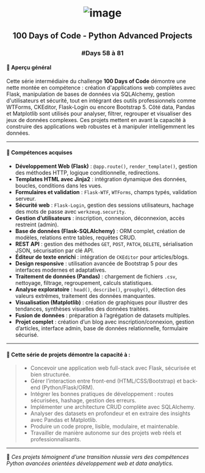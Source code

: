 # <p align="center"> ![image](https://github.com/user-attachments/assets/9d1cc291-e667-4ba6-976a-6b88f5a24776) </p>

## <p align="center">100 Days of Code - Python Advanced Projects</p>
### <p align="center">#Days 58 à 81</p>

#### 🚀 Aperçu général
Cette série intermédiaire du challenge **100 Days of Code** démontre une nette montée en compétence : création d'applications web complètes avec Flask, manipulation de bases de données via SQLAlchemy, gestion d'utilisateurs et sécurité, tout en intégrant des outils professionnels comme WTForms, CKEditor, Flask-Login ou encore Bootstrap 5. Côté data, Pandas et Matplotlib sont utilisés pour analyser, filtrer, regrouper et visualiser des jeux de données complexes. Ces projets mettent en avant la capacité à construire des applications web robustes et à manipuler intelligemment les données.

---

#### 🧠 Compétences acquises

- **Développement Web (Flask)** : `@app.route()`, `render_template()`, gestion des méthodes HTTP, logique conditionnelle, redirections.
- **Templates HTML avec Jinja2** : intégration dynamique des données, boucles, conditions dans les vues.
- **Formulaires et validation** : `Flask-WTF`, `WTForms`, champs typés, validation serveur.
- **Sécurité web** : `Flask-Login`, gestion des sessions utilisateurs, hachage des mots de passe avec `werkzeug.security`.
- **Gestion d’utilisateurs** : inscription, connexion, déconnexion, accès restreint (admin).
- **Base de données (Flask-SQLAlchemy)** : ORM complet, création de modèles, relations entre tables, requêtes CRUD.
- **REST API** : gestion des méthodes `GET`, `POST`, `PATCH`, `DELETE`, sérialisation JSON, sécurisation par clé API.
- **Éditeur de texte enrichi** : intégration de `CKEditor` pour articles/blogs.
- **Design responsive** : utilisation avancée de Bootstrap 5 pour des interfaces modernes et adaptatives.
- **Traitement de données (Pandas)** : chargement de fichiers `.csv`, nettoyage, filtrage, regroupement, calculs statistiques.
- **Analyse exploratoire** : `head()`, `describe()`, `groupby()`, détection des valeurs extrêmes, traitement des données manquantes.
- **Visualisation (Matplotlib)** : création de graphiques pour illustrer des tendances, synthèses visuelles des données traitées.
- **Fusion de données** : préparation à l’agrégation de datasets multiples.
- **Projet complet** : création d’un blog avec inscription/connexion, gestion d’articles, interface admin, base de données relationnelle, formulaire sécurisé.

---

#### 💼 Cette série de projets démontre la capacité à :

> - Concevoir une application web full-stack avec Flask, sécurisée et bien structurée.
> - Gérer l’interaction entre front-end (HTML/CSS/Bootstrap) et back-end (Python/Flask/ORM).
> - Intégrer les bonnes pratiques de développement : routes sécurisées, hashage, gestion des erreurs.
> - Implémenter une architecture CRUD complète avec SQLAlchemy.
> - Analyser des datasets en profondeur et en extraire des insights avec Pandas et Matplotlib.
> - Produire un code propre, lisible, modulaire, et maintenable.
> - Travailler de manière autonome sur des projets web réels et professionnalisants.

---

📌 _Ces projets témoignent d’une transition réussie vers des compétences Python avancées orientées développement web et data analytics._
